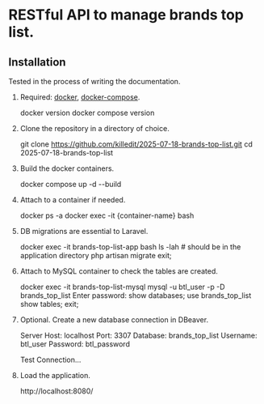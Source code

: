# RESTful API to manage brands top list.

## Installation
Tested in the process of writing the documentation.

1. Required: [docker](https://docs.docker.com/engine/install/), [docker-compose](https://docs.docker.com/compose/install/linux/#install-the-plugin-manually).

    docker version
    docker compose version

2. Clone the repository in a directory of choice.

    git clone https://github.com/killedit/2025-07-18-brands-top-list.git
    cd 2025-07-18-brands-top-list

2. Build the docker containers.

    docker compose up -d --build

3. Attach to a container if needed.

    docker ps -a
    docker exec -it {container-name} bash

4. DB migrations are essential to Laravel.

    docker exec -it brands-top-list-app bash
    ls -lah # should be in the application directory
    php artisan migrate
    exit;

5. Attach to MySQL container to check the tables are created.
    
    docker exec -it brands-top-list-mysql mysql -u btl_user -p -D brands_top_list
        Enter password:
    show databases;
    use brands_top_list
    show tables;
    exit;

6. Optional. Create a new database connection in DBeaver.

    Server Host:    localhost
    Port:           3307
    Database:       brands_top_list
    Username:       btl_user
    Password:       btl_password

    Test Connection...

7. Load the application.

    http://localhost:8080/




    